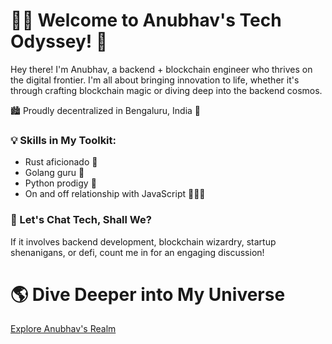 
# 👨‍🚀 Welcome to Anubhav's Tech Odyssey! 🚀

Hey there! I'm Anubhav, a backend + blockchain engineer who thrives on the digital frontier. I'm all about bringing innovation to life, whether it's through crafting blockchain magic or diving deep into the backend cosmos.

🏙️ Proudly decentralized in Bengaluru, India 🌟


### 💡 Skills in My Toolkit:
- Rust aficionado 🦀
- Golang guru 🚀
- Python prodigy 🐍
- On and off relationship with JavaScript 🤷🏻‍♂️

### 💬 Let's Chat Tech, Shall We?
If it involves backend development, blockchain wizardry, startup shenanigans, or defi, count me in for an engaging discussion!

# 🌎 Dive Deeper into My Universe
<div>
  <a href="https://anubhav.wtf" target="_blank"> Explore Anubhav's Realm </a>
</div>
